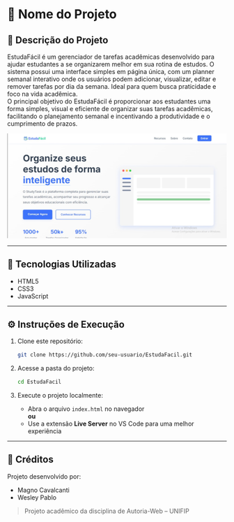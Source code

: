 # 📌 Nome do Projeto

## 📖 Descrição do Projeto

EstudaFácil é um gerenciador de tarefas acadêmicas desenvolvido para ajudar estudantes a se organizarem melhor em sua rotina de estudos. O sistema possui uma interface simples em página única, com um planner semanal interativo onde os usuários podem adicionar, visualizar, editar e remover tarefas por dia da semana. Ideal para quem busca praticidade e foco na vida acadêmica.  
O principal objetivo do EstudaFácil é proporcionar aos estudantes uma forma simples, visual e eficiente de organizar suas tarefas acadêmicas, facilitando o planejamento semanal e incentivando a produtividade e o cumprimento de prazos.

![Tela inicial do EstudaFácil](./assets/TelaEstudaFacil.jpg)


---

## 🚀 Tecnologias Utilizadas

- HTML5  
- CSS3  
- JavaScript

---

## ⚙️ Instruções de Execução

1. Clone este repositório:
   ```bash
   git clone https://github.com/seu-usuario/EstudaFacil.git
   ```

2. Acesse a pasta do projeto:
   ```bash
   cd EstudaFacil
   ```

3. Execute o projeto localmente:
   - Abra o arquivo `index.html` no navegador  
   **ou**  
   - Use a extensão **Live Server** no VS Code para uma melhor experiência

---

## 👥 Créditos

Projeto desenvolvido por:

- Magno Cavalcanti
- Wesley Pablo
 
> Projeto acadêmico da disciplina de Autoria-Web – UNIFIP

